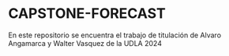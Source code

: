 # CAPSTONE-FORECAST
En este repositorio se encuentra el trabajo de titulación de Alvaro Angamarca y Walter Vasquez de la UDLA 2024
